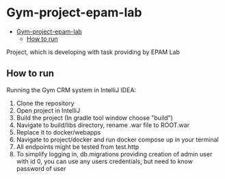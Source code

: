 # Gym-project-epam-lab

<!-- TOC -->
* [Gym-project-epam-lab](#gym-project-epam-lab)
  * [How to run](#how-to-run)
<!-- TOC -->

Project, which is developing with task providing by EPAM Lab

## How to run

Running the Gym CRM system in IntelliJ IDEA:

1. Clone the repository
2. Open project in IntelliJ
3. Build the project (In gradle tool window choose "build")
4. Navigate to build/libs directory, rename .war file to ROOT.war
5. Replace it to docker/webapps
6. Navigate to project/docker and run docker compose up in your terminal
7. All endpoints might be tested from test.http
8. To simplify logging in, db.migrations providing creation of admin user with id 0,
   you can use any users credentials, but need to know password of user

